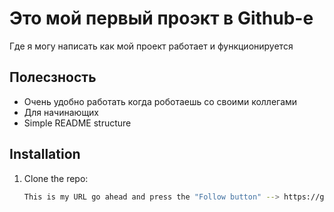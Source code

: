 # Это мой первый проэкт в Github-е  
Где я могу написать как мой проект работает и функционируется 

## Полесзность  
- Очень удобно работать когда роботаешь со своими коллегами  
- Для начинающих
- Simple README structure  

## Installation  
1. Clone the repo:  
   ```sh
   This is my URL go ahead and press the "Follow button" --> https://github.com/Salievabdulloh
